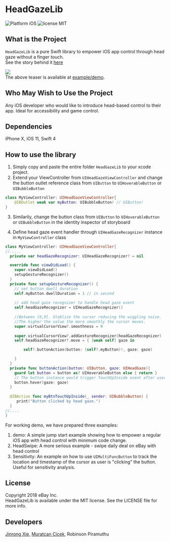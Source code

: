 # HeadGazeLib

![Platform iOS](https://img.shields.io/badge/platform-iOS-orange.svg)
![license MIT](https://img.shields.io/badge/license-MIT-brightgreen.svg)
## What is the Project
`HeadGazeLib` is a pure Swift library to empower iOS app control through head gaze without a finger touch.  
See the story behind it [here](https://www.ebayinc.com/stories/news/ebay-open-sources-technology-that-uses-head-motion-to-navigate-user-interface-on-iphone-x/)

![](https://github.com/ebay/HeadGazeLib/blob/master/examples/demo/demo/video/teaser.gif)  
The above teaser is available at [example/demo](https://github.com/ebay/HeadGazeLib/tree/master/examples/demo).

## Who May Wish to Use the Project
Any iOS developer who would like to introduce head-based control to their app. Ideal for accessibility and game control.

## Dependencies
iPhone X, iOS 11, Swift 4

## How to use the library
1. Simply copy and paste the entire folder `HeadGazeLib` to your xcode project.
2. Extend your ViewController from `UIHeadGazeViewController` and change the button outlet reference class from `UIButton` to `UIHoverableButton` or `UIBubbleButton`
```swift
class MyViewController: UIHeadGazeViewController{
    @IBOutlet weak var myButton: UIBubbleButton! // UIButton!
}
```
3. Similarily, change the button class from `UIButton` to `UIHoverableButton` or `UIBubbleButton` in the identity inspector of storyboard

4. Define head gaze event handler through `UIHeadGazeRecognizer` instance in `MyViewController` class
```swift
class MyViewController: UIHeadGazeViewController{
//.....
  private var headGazeRecognizer: UIHeadGazeRecognizer? = nil

  override func viewDidLoad() {
    super.viewDidLoad()
    setupGestureRecognizer()
  }
  private func setupGestureRecognizer() {
    // set button dwell duration
    self.myButton.dwellDuration = 1 // in second
    
    // add head gaze recognizer to handle head gaze event
    self.headGazeRecognizer = UIHeadGazeRecognizer()
    
    //Between [0,9]. Stablize the cursor reducing the wiggling noise.
    //The higher the value the more smoothly the cursor moves.
    super.virtualCursorView?.smoothness = 9
    
    super.virtualCursorView?.addGestureRecognizer(headGazeRecognizer)
    self.headGazeRecognizer?.move = { [weak self] gaze in

        self?.buttonAction(button: (self?.myButton)!, gaze: gaze)

    }
  }
  private func buttonAction(button: UIButton, gaze: UIHeadGaze){
    guard let button = button as? UIHoverableButton else { return }
    // The button instance would trigger TouchUpInside event after user specified seconds
    button.hover(gaze: gaze) 
  }
  
  @IBAction func myBtnTouchUpInside(_ sender: UIBubbleButton) {
     print("Button clicked by head gaze.")
  }
//....
}
```

For working demo, we have prepared three examples:
1. demo: A simple jump start example showing how to empower a regular iOS app with head control with minimum code change.  
2. HeadSwipe: A more serious example - swipe daily deal on eBay with head control  
3. Sensitivity: An example on how to use `UIMultiFuncButton` to track the location and timestamp of the cursor as user is "clicking" the button. Useful for sensitivity analysis.  

## License
Copyright 2018 eBay Inc.  
HeadGazeLib is available under the MIT license. See the LICENSE file for more info.

## Developers
[Jinrong Xie](http://jinrongxie.net/), [Muratcan Cicek](https://users.soe.ucsc.edu/~cicekm/), Robinson Piramuthu
